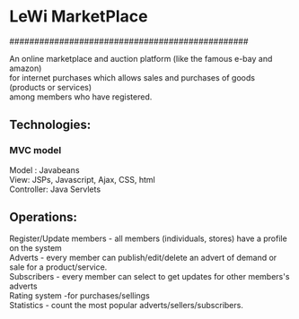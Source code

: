# LeWi MarketPlace                             #
################################################

An online marketplace and auction platform (like the famous e-bay and amazon) <br>
for internet purchases which allows sales and purchases of goods (products or services) <br>
among members who have registered.

## Technologies: ##

### MVC model ###
Model : Javabeans <br>
View: JSPs, Javascript, Ajax, CSS, html <br>
Controller: Java Servlets <br>


## Operations: 

Register/Update members - all members (individuals, stores) have a profile on the system <br>
Adverts - every member can publish/edit/delete an advert of demand or sale for a product/service. <br>
Subscribers - every member can select to get updates for other members's adverts <br>
Rating system -for purchases/sellings <br>
Statistics - count the most popular adverts/sellers/subscribers. <br>
